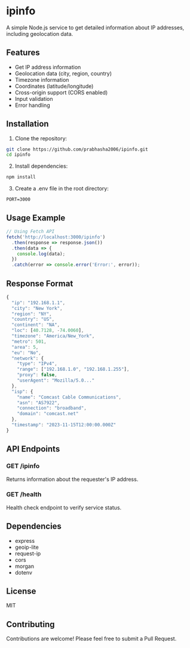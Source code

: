 # ipinfo

A simple Node.js service to get detailed information about IP addresses, including geolocation data.

## Features

- Get IP address information
- Geolocation data (city, region, country)
- Timezone information
- Coordinates (latitude/longitude)
- Cross-origin support (CORS enabled)
- Input validation
- Error handling

## Installation

1. Clone the repository:

```bash
git clone https://github.com/prabhasha2006/ipinfo.git
cd ipinfo
```

2. Install dependencies:

```bash
npm install
```

3. Create a .env file in the root directory:

```plaintext
PORT=3000
```

## Usage Example

```javascript
// Using Fetch API
fetch('http://localhost:3000/ipinfo')
  .then(response => response.json())
  .then(data => {
    console.log(data);
  })
  .catch(error => console.error('Error:', error));
```

## Response Format

```javascript
{
  "ip": "192.168.1.1",
  "city": "New York",
  "region": "NY",
  "country": "US",
  "continent": "NA",
  "loc": [40.7128, -74.0060],
  "timezone": "America/New_York",
  "metro": 501,
  "area": 5,
  "eu": "No",
  "network": {
    "type": "IPv4",
    "range": ["192.168.1.0", "192.168.1.255"],
    "proxy": false,
    "userAgent": "Mozilla/5.0..."
  },
  "isp": {
    "name": "Comcast Cable Communications",
    "asn": "AS7922",
    "connection": "broadband",
    "domain": "comcast.net"
  },
  "timestamp": "2023-11-15T12:00:00.000Z"
}
```

## API Endpoints

### GET /ipinfo
Returns information about the requester's IP address.

### GET /health
Health check endpoint to verify service status.

## Dependencies

- express
- geoip-lite
- request-ip
- cors
- morgan
- dotenv

## License

MIT

## Contributing

Contributions are welcome! Please feel free to submit a Pull Request.